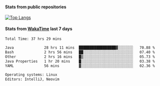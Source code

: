 #### Stats from public repositories

[![Top Langs](https://github-readme-stats.vercel.app/api/top-langs/?username=hyoghurt&layout=compact&exclude_repo=multiserver,docker_compose&langs_count=6)](https://github.com/anuraghazra/github-readme-stats)

#### Stats from [WakaTime](https://wakatime.com/@hyoghurt) last 7 days
<!--START_SECTION:waka-->

```txt
Total Time: 37 hrs 29 mins

Java              28 hrs 11 mins  █████████████████▓░░░░░░░   70.88 %
Bash              2 hrs 56 mins   ██░░░░░░░░░░░░░░░░░░░░░░░   07.40 %
Other             2 hrs 16 mins   █▒░░░░░░░░░░░░░░░░░░░░░░░   05.73 %
Java Properties   1 hr 20 mins    █░░░░░░░░░░░░░░░░░░░░░░░░   03.38 %
YAML              56 mins         ▓░░░░░░░░░░░░░░░░░░░░░░░░   02.36 %

Operating systems: Linux
Editors: IntelliJ, Neovim
```

<!--END_SECTION:waka-->
